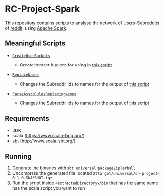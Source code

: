 # RC-Project-Spark

This repository contains scripts to analyse the network of Users-Subreddits of [reddit](reddit.com), using [Apache Spark](https://spark.apache.org/).

## Meaningful Scripts

- [`CreateUserBuckets`](https://github.com/DReigada/CN-Project/blob/master/src/main/scala/part2/CreateUserBuckets.scala)
    * Create itemset buckets for using in [this script](https://github.com/DReigada/RC-Project-Spark/blob/master/src/main/scala/rc/FindSubredditsItemSet.scala)

- [`ReplaceNames`](https://github.com/DReigada/CN-Project/blob/master/src/main/scala/part2/ReplaceNames$.scala)
    * Changes the Subreddit ids to names for the output of [this script](https://github.com/DReigada/RC-Project-Spark/blob/master/src/main/scala/rc/FindSubredditsItemSet.scala)

- [`ParseAssocRulesReplacingNames`](https://github.com/DReigada/CN-Project/blob/master/src/main/scala/part2/ParseAssocRulesReplacingNames$$.scala)
    * Changes the Subreddit ids to names for the output of [this script](https://github.com/DReigada/RC-Project-Spark/blob/master/src/main/scala/rc/GenerateAssociations.scala)

## Requirements
- JDK
- scala (https://www.scala-lang.org/)
- sbt (http://www.scala-sbt.org/)
    
    
## Running

1. Generate the binaries with `sbt universal:packageZipTarball`
2. Uncompress the generated file located at `target/universal/cn-project-0.1.0-SNAPSHOT.tgz`
3. Run the script inside `<extractedDirectory>/bin` that has the same name has the scala script you want to run
